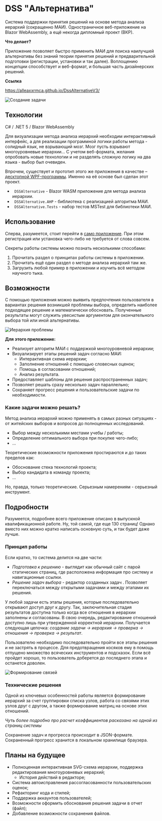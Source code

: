 # DSS "Альтернатива"
Система поддержки принятия решений на основе метода анализа иерархий (сокращенно МАИ). Одностраничное веб-приложение на Blazor WebAssembly, а ещё некогда дипломный проект (ВКР).

**Что делает?**

Приложение позволяет быстро применить МАИ для поиска наилучшей альтернативы без знаний теории принятия решений и предварительной подготовки (регистрации, установки и так далее).
Воплощению концепции способствует и веб-формат, и большая часть дизайнерских решений.

**Ссылка**

https://alleaxxrmca.github.io/DssAlternativeV3/

![Создание задачи](https://i.ibb.co/qB4ddc8/image.png)

## Технологии
C# / .NET 5 / Blazor WebAssembly

Для визуализации метода анализа иерархий необходим интерактивный интерфейс, а для реализации программной логики работы метода - солидный язык, не взрывающий мозг. Мозг пусть взрывают многоуровневые иерархии… 
С учетом веб-формата, желания опробовать новые технологии и не разделять сложную логику на два языка - выбор был очевиден.

Впрочем, существует и прототип этого же приложения в качестве – [десктопной WPF-программы](https://github.com/Alleaxx/DSS/tree/master/DSSView). Именно на её основе был сделан этот проект.

- ``` DSSAlternative``` - Blazor WASM приложение для метода анализа иерархии.
- ``` DSSAlternative.AHP``` - библиотека с реализацией алгоритма МАИ.
- ``` DSSAlternative.Tests``` - набор тестов MSTest для библиотеки МАИ.

## Использование

Сперва, разумеется, стоит перейти в [само приложение](https://alleaxxrmca.github.io/DssAlternativeV3/). При этом регистрация или установка чего-либо не требуется от слова совсем.

Секреты работы системы можно познать несколькими способами:
1. Прочитать раздел о принципах работы системы в приложении.
2. Прочитать ещё один раздел о методе анализа иерархий там же.
3. Загрузить любой пример в приложении и изучить всё методом научного тыка.

## Возможности
С помощью приложения можно выявить предпочтения пользователя в вариантах решения возникшей проблемы выбора, определить наиболее подходящее решение и математически обосновать. Полученные результаты могут служить увесистым аргументом для окончательного выбора той или иной альтернативы.

![Иерархия проблемы](https://i.ibb.co/wLJ0Vf4/image.png)

**Для этого приложение:**
- Реализует алгоритм МАИ с поддержкой многоуровневой иерархии;
- Визуализирует этапы решений задач согласно МАИ:
    - Интерактивная схема иерархии;
    - Заполнение отношений с помощью словесных оценок;
    - Помощь в согласовании отношений;
    - Анализ результата.
- Предоставляет шаблоны для решения распространенных задач;
- Позволяет решать сразу несколько задач параллельно;
- Сохраняет прогресс решения и пользовательские задачи по необходимости.

### Какие задачи можно решать?
Метод анализа иерархий можно применять в самых разных ситуациях - от житейских выборов и вопросов до полноценных исследований.
- Выбор между несколькими местами учебы / работы;
- Определение оптимального выбора при покупке чего-либо;
-  ...


Теоретические возможности приложения простираются и до таких пределов как:
- Обоснование стека технологий проекта;
- Выбор кандидата в команду проекта;
-  …

Но, правда, только теоретические. Серьезным намерениям - серьезный инструмент.

## Подробности
Разумеется, подробнее всего приложение описано в выпускной квалификационной работе. Ну, той самой, где еще 130 страниц! Однако вместо них можно кратко написать основную суть, и так будет даже лучше.

### Принцип работы
Если кратко, то система делится на две части:
- *Подготовка к решению* - выглядит как обычный сайт с парой статических страниц, где расположена информация про систему и навигационные ссылки.
- *Решение задач выбора* - редактор созданных задач . Позволяет переключаться между открытыми задачами и между этапами их решения. 

У любой задачи есть этапы решения, которые последовательно открывают доступ друг к другу. Так, заключительная стадия результатов доступна только когда все отношения в иерархии заполнены и согласованы. В свою очередь, редактирование отношений доступно лишь при утвержденной корректной иерархии. Получается следующая цепочка:
*создание задачи -> иерархия -> проверка -> отношения -> проверка -> результат*.

Пользователю необходимо последовательно пройти все этапы решения и не застрять в процессе. Для предотвращения косяков ему в помощь отпущено множество всяческих инструментов и подсказок. Если всё пройдет хорошо, то пользователь доберется до последнего этапа и останется доволен.

![Формирование связей](https://i.ibb.co/589nyXc/image.png)


### Технические решения
Одной из ключевых особенностей работы является формирование иерархий за счет группировки списка узлов, работа со связями этих узлов друг с другом, а также формирование матриц на основе этих отношений.

*Чуть более подробно про расчет коэффициентов расказано на одной из страниц системы*

Сохранение задач и прогресса происходит в JSON-формате. Сохраненный прогресс хранится в локальном хранилище браузера.

## Планы на будущее
- Полноценная интерактивная SVG-схема иерархии, поддержка редактирования многоуровневых иерархий;
    - История действий в редакторе;
- Система автоисправления рассогласованности пользовательских оценок;
- Рефакторинг кода и стилей;
- Поддержка аккаунтов пользователей;
- Возможности оформить обоснования решения задачи в отчет (файл);
- Добавление возможности сохранения файлов.
